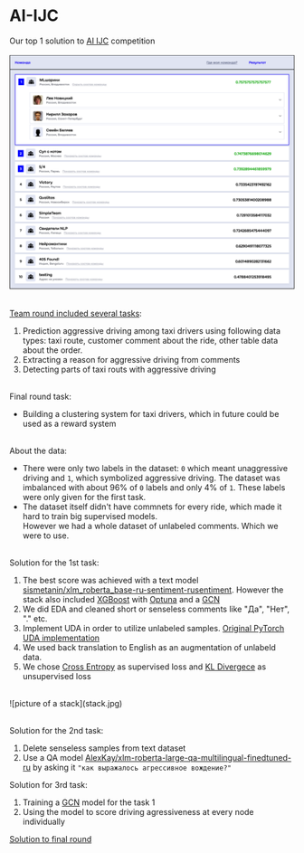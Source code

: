 # AI-IJC
Our top 1 solution to [AI IJC](https://aiijc.com/en/about) competition </br></br>
![picture of leaderboard](leaderboard.png)</br></br>

[Team round included several tasks](https://github.com/leffff/AI-IJC/blob/master/Командное%20решение.pdf):
1. Prediction aggressive driving among taxi drivers using following data types: taxi route, customer comment about the ride, other table data about the order.
2. Extracting a reason for aggressive driving from comments
3. Detecting parts of taxi routs with aggressive driving</br></br>

Final round task:
* Building a clustering system for taxi drivers, which in future could be used as a reward system </br></br>

About the data:
* There were only two labels in the dataset: ```0``` which meant unaggressive driving and ```1```, which symbolized aggressive driving. The dataset was imbalanced with about 96% of ```0``` labels and only 4% of ```1```. These labels were only given for the first task. </br> 
* The dataset itself didn't have commnets for every ride, which made it hard to train big supervised models.</br>
However we had a whole dataset of unlabeled comments. Which we were to use.</br></br>

Solution for the 1st task:</br>
1. The best score was achieved with a text model [sismetanin/xlm_roberta_base-ru-sentiment-rusentiment](https://huggingface.co/sismetanin/xlm_roberta_base-ru-sentiment-rusentiment). However the stack also included [XGBoost](https://xgboost.readthedocs.io/en/stable/#) with [Optuna](https://optuna.org) and a [GCN](https://pytorch-geometric.readthedocs.io/en/latest/modules/nn.html#torch_geometric.nn.conv.GCNConv)
2. We did EDA and cleaned short or senseless comments like "Да", "Нет", "." etc.
3. Implement UDA in order to utilize unlabeled samples. [Original PyTorch UDA implementation](https://github.com/SanghunYun/UDA_pytorch)
4. We used back translation to English as an augmentation of unlabeld data.
5. We chose [Cross Entropy](https://pytorch.org/docs/stable/generated/torch.nn.CrossEntropyLoss.html?highlight=cross%20entropy#torch.nn.CrossEntropyLoss) as supervised loss and [KL Divergece](https://pytorch.org/docs/stable/generated/torch.nn.KLDivLoss.html) as unsupervised loss
</br>
![picture of a stack](stack.jpg)</br></br>

Solution for the 2nd task:</br>
1. Delete senseless samples from text dataset
2. Use a QA model [AlexKay/xlm-roberta-large-qa-multilingual-finedtuned-ru](https://huggingface.co/AlexKay/xlm-roberta-large-qa-multilingual-finedtuned-ru) by asking it ```"как выражалось агрессивное вождение?"```

Solution for 3rd task:
1. Training a [GCN](https://pytorch-geometric.readthedocs.io/en/latest/modules/nn.html#torch_geometric.nn.conv.GCNConv) model for the task 1
2. Using the model to score driving agressiveness at every node individually

[Solution to final round](https://github.com/leffff/AI-IJC/blob/master/Финал.pdf)


